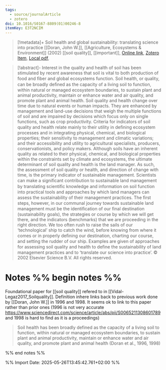 ```yaml
---
tags:
  - source/journalArticle
  - zotero
doi: 10.1016/S0167-8809(01)00246-8
itemKey: E3T2NCIM
---
```

>[!metadata]+
> Soil health and global sustainability: translating science into practice
> [[Doran, John W.]], 
> [[Agriculture, Ecosystems & Environment]] (2002)
> [[soil quality]], [[important]], 
> [Online link](https://linkinghub.elsevier.com/retrieve/pii/S0167880901002468), [Zotero Item](zotero://select/library/items/E3T2NCIM), [Local pdf](file://C:/Users/aburg/Documents/references/zotero/storage/KSGDFNY5/Doran2002_Soilhealth.pdf), 

>[!abstract]-
>Interest in the quality and health of soil has been stimulated by recent awareness that soil is vital to both production of food and ﬁber and global ecosystems function. Soil health, or quality, can be broadly deﬁned as the capacity of a living soil to function, within natural or managed ecosystem boundaries, to sustain plant and animal productivity, maintain or enhance water and air quality, and promote plant and animal health. Soil quality and health change over time due to natural events or human impacts. They are enhanced by management and land-use decisions that weigh the multiple functions of soil and are impaired by decisions which focus only on single functions, such as crop productivity. Criteria for indicators of soil quality and health relate mainly to their utility in deﬁning ecosystem processes and in integrating physical, chemical, and biological properties; their sensitivity to management and climatic variations; and their accessibility and utility to agricultural specialists, producers, conservationists, and policy makers. Although soils have an inherent quality as related to their physical, chemical, and biological properties within the constraints set by climate and ecosystems, the ultimate determinant of soil quality and health is the land manager. As such, the assessment of soil quality or health, and direction of change with time, is the primary indicator of sustainable management. Scientists can make a signiﬁcant contribution to sustainable land management by translating scientiﬁc knowledge and information on soil function into practical tools and approaches by which land managers can assess the sustainability of their management practices. The ﬁrst steps, however, in our communal journey towards sustainable land management must be the identiﬁcation of our ﬁnal destination (sustainability goals), the strategies or course by which we will get there, and the indicators (benchmarks) that we are proceeding in the right direction. We too often rush to raise the sails of our ‘technological’ ship to catch the wind, before knowing from where it comes or in properly deﬁning our destination, charting our course, and setting the rudder of our ship. Examples are given of approaches for assessing soil quality and health to deﬁne the sustainability of land management practices and to ‘translate our science into practice’. © 2002 Elsevier Science B.V. All rights reserved.

# Notes %% begin notes %%
Foundational paper for [[soil quality]] refered to in [[Vidal-Legaz2017_Soilquality]].
Definition inhere links back to previous work done by [[Doran, John W.]] in 1996 and 1998. It seems ok to link to this paper rather than prior ones (1996 is not very accurate https://www.sciencedirect.com/science/article/abs/pii/S0065211308601789 and 1998 is hard to find as it is a proceedings)

> Soil health has been broadly defined as the capacity of a living soil to function, within natural or managed ecosystem boundaries, to sustain plant and animal productivity, maintain or enhance water and air quality, and promote plant and animal health (Doran et al., 1996, 1998) 

%% end notes %%




%% Import Date: 2025-05-26T13:45:42.761+02:00 %%
